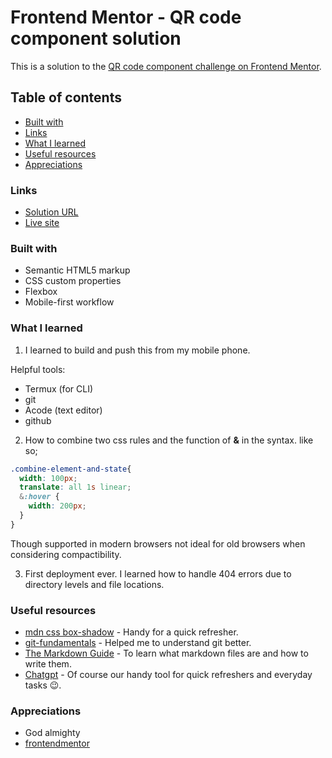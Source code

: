 # Frontend Mentor - QR code component solution

This is a solution to the [QR code component challenge on Frontend Mentor](https://www.frontendmentor.io/challenges/qr-code-component-iux_sIO_H).

## Table of contents

  - [Built with](#built-with)
  - [Links](#Links)
  - [What I learned](#what-i-learned)
  - [Useful resources](#useful-resources)
  - [Appreciations](#Appreciations)
  

### Links

- [Solution URL](https://github.com/owiocho/Frontendm-challenges/tree/main/challenge1)
- [Live site](https://frontendm-challenges.vercel.app/)

### Built with

- Semantic HTML5 markup
- CSS custom properties
- Flexbox
- Mobile-first workflow


### What I learned

1. I learned to build and push this from my mobile phone.

Helpful tools:
- Termux (for CLI)
- git
- Acode (text editor)
- github

2. How to combine two css rules and the function of **&** in the syntax. like so;
```css 
.combine-element-and-state{
  width: 100px;
  translate: all 1s linear;
  &:hover {
    width: 200px;
  }
}
```
Though supported in modern browsers not ideal for old browsers when considering compactibility.

3. First deployment ever. I learned how to handle 404 errors due to directory levels and file locations.


### Useful resources

- [mdn css box-shadow](https://developer.mozilla.org/en-US/docs/Learn_web_development/Howto/Solve_CSS_problems/Add_a_shadow) - Handy for a quick refresher.
- [git-fundamentals](https://www.epicweb.dev/tutorials/git-fundamentals/commands/intro-to-git-fundamentals) - Helped me to understand git better.
- [The Markdown Guide](https://www.markdownguide.org/) - To learn what markdown files are and how to write them.
- [Chatgpt](https://www.chatgpt.com) - Of course our handy tool for quick refreshers and everyday tasks 😉.


### Appreciations

- God almighty
- [frontendmentor](https://www.frontendmentor.com)